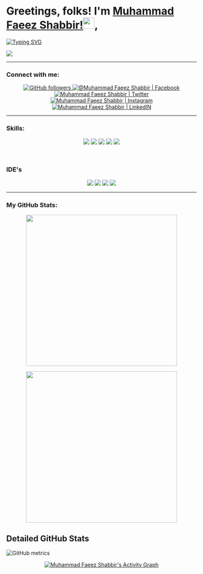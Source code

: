 # Greetings, folks! I'm [Muhammad Faeez Shabbir!](https://www.github.com/mfaeezshabbir)<img src="https://raw.githubusercontent.com/MartinHeinz/MartinHeinz/master/wave.gif" width="30px">, 

[![Typing SVG](https://readme-typing-svg.herokuapp.com?&color=%23F7F7F7&size=24&lines=Graduating+Software+Engineer;learning+New+Tech;Graphic+Designing+Is+My+Hobby)](https://git.io/typing-svg)

![](https://komarev.com/ghpvc/?username=mfaeezshabbir&color=blue&label=Profile+Views)
<br/>

___
<h3 align="left">Connect with me:</h3>
<p align="center">
<a href="https://github.com/mfaeezshabbir?tab=followers" target="_blank" rel="noopener noreferrer">
  <img alt="GitHub followers" src="https://img.shields.io/github/followers/mfaeezshabbir?style=sfor-the-badge" alt="GitHub badge"/>
 </a>
<a href="https://www.facebook.com/mfaeezshabbir" target="_blank" rel="noopener noreferrer">
  <img  alt="@Muhammad Faeez Shabbir | Facebook" src="https://img.shields.io/badge/facebook-%231877F2.svg?&style=sfor-the-badge&logo=facebook&logoColor=white" />
 </a>
<a href="http://twitter.com/mfaeezshabbir" target="_blank" rel="noopener noreferrer">
  <img alt="Muhammad Faeez Shabbir | Twitter" src="https://img.shields.io/twitter/follow/mfaeezshabbir?label=Twitter&logo=twitter&style=sfor-the-badge" />
 </a>
<a href="https://www.instagram.com/mfaeezshabbir/" target="_blank" rel="noopener noreferrer">
  <img alt="Muhammad Faeez Shabbir | Instagram"  src="https://img.shields.io/badge/instagram-%23E4405F.svg?&style=sfor-the-badge&logo=instagram&logoColor=white" />
 </a>
<a href="https://www.linkedin.com/in/mfaeezshabbir/" target="_blank" rel="noopener noreferrer">
  <img alt="Muhammad Faeez Shabbir | LinkedIN"  src="https://img.shields.io/badge/linkedin-%230077B5.svg?&style=sfor-the-badge&logo=linkedin&logoColor=white" />
 </a>
</p>

___

<h3 align="left">Skills:</h3>
<p align="center">
<img src="https://img.shields.io/badge/Python-FFD43B?style=sfor-the-badge&logo=python&logoColor=blue">
<img src="https://img.shields.io/badge/JavaScript-323330?style=sfor-the-badge&logo=javascript&logoColor=F7DF1E">
<img src="https://img.shields.io/badge/C%2B%2B-00599C?style=sfor-the-badge&logo=c%2B%2B&logoColor=white">
<img src="https://img.shields.io/badge/HTML5-E34F26?style=sfor-the-badge&logo=html5&logoColor=white">
<img src="https://img.shields.io/badge/CSS3-1572B6?style=sfor-the-badge&logo=css3&logoColor=white">
</p> <br/>
<h3 align="left">IDE's</h3>
<p align="center">
<img src="https://img.shields.io/badge/Adobe%20Dreamweaver-072401?style=sfor-the-badge&logo=Adobe%20Dreamweaver&logoColor=34F400">
<img src="https://img.shields.io/badge/PyCharm-000000.svg?&style=sfor-the-badge&logo=PyCharm&logoColor=white">
<img src="https://img.shields.io/badge/Visual_Studio_Code-0078D4?style=sfor-the-badge&logo=visual%20studio%20code&logoColor=white">
<img src="https://img.shields.io/badge/sublime_text-%23575757.svg?&style=sfor-the-badge&logo=sublime-text&logoColor=important">
</p>

___
<h3 align="left">My GitHub Stats:</h3>

<p align="center">
  <img width="400px" src="https://github-readme-stats.vercel.app/api/top-langs/?username=mfaeezshabbir&hide=TeX&layout=compact&theme=tokyonight&hide_border=true&bg_color=1F222E" />
</p>

<p align="center">
  <img width="400px" src="https://github-readme-stats.vercel.app/api?username=mfaeezshabbir&show_icons=true&theme=tokyonight&hide_border=true&bg_color=1F222E" />
</p>
<h2 align="left">Detailed GitHub Stats </h2>

![GitHub metrics](https://metrics.lecoq.io/mfaeezshabbir)  

<!-- ![GitHub streak stats](https://github-readme-streak-stats.herokuapp.com/?user=mfaeezshabbir)   -->
<p align="center">
<a href="https://mfaeezshabbir.github.io/"><img alt="Muhammad Faeez Shabbir's Activity Graph" src="https://activity-graph.herokuapp.com/graph?username=mfaeezshabbir&bg_color=1F222E&color=ffffff&line=f08c2d&point=444040&area=true&hide_border=true" /></a> 
</p>
